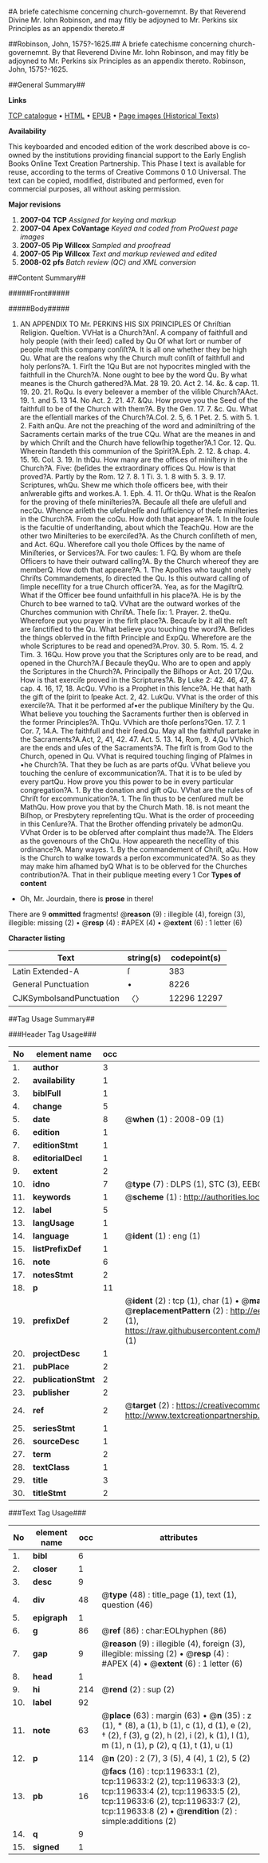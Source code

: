 #A briefe catechisme concerning church-governemnt. By that Reverend Divine Mr. Iohn Robinson, and may fitly be adjoyned to Mr. Perkins six Principles as an appendix thereto.#

##Robinson, John, 1575?-1625.##
A briefe catechisme concerning church-governemnt. By that Reverend Divine Mr. Iohn Robinson, and may fitly be adjoyned to Mr. Perkins six Principles as an appendix thereto.
Robinson, John, 1575?-1625.

##General Summary##

**Links**

[TCP catalogue](http://www.ota.ox.ac.uk/tcp/)  • 
[HTML](http://tei.it.ox.ac.uk/tcp/Texts-HTML/free/A91/A91890.html)  • 
[EPUB](http://tei.it.ox.ac.uk/tcp/Texts-EPUB/free/A91/A91890.epub) • 
[Page images (Historical Texts)](https://data.historicaltexts.jisc.ac.uk/view?pubId=eebo-99867326e&pageId=eebo-99867326e-119633-1)

**Availability**

This keyboarded and encoded edition of the
	       work described above is co-owned by the institutions
	       providing financial support to the Early English Books
	       Online Text Creation Partnership. This Phase I text is
	       available for reuse, according to the terms of Creative
	       Commons 0 1.0 Universal. The text can be copied,
	       modified, distributed and performed, even for
	       commercial purposes, all without asking permission.

**Major revisions**

1. __2007-04__ __TCP__ *Assigned for keying and markup*
1. __2007-04__ __Apex CoVantage__ *Keyed and coded from ProQuest page images*
1. __2007-05__ __Pip Willcox__ *Sampled and proofread*
1. __2007-05__ __Pip Willcox__ *Text and markup reviewed and edited*
1. __2008-02__ __pfs__ *Batch review (QC) and XML conversion*

##Content Summary##

#####Front#####

#####Body#####

1. AN APPENDIX TO Mr. PERKINS HIS SIX PRINCIPLES Of Chriſtian Religion.
Queſtion. VVHat is a Church?Anſ. A company of faithfull and holy people (with their ſeed) called by Qu Of what ſort or number of people muſt this company conſiſt?A. It is all one whether they be high Qu. What are the reaſons why the Church muſt conſiſt of faithfull and holy perſons?A. 1. Firſt the 1Qu But are not hypocrites mingled with the faithfull in the Church?A. None ought to bee by the word Qu. By what meanes is the Church gathered?A.Mat. 28 19. 20. Act 2. 14. &c. & cap. 11. 19. 20. 21. RoQu. Is every beleever a member of the viſible Church?AAct. 19. 1. and 5. 13 14. No Act. 2. 21. 47. &Qu. How prove you the Seed of the faithfull to be of the Church with them?A. By the Gen. 17. 7. &c. Qu. What are the eſſentiall markes of the Church?A.Col. 2. 5, 6. 1 Pet. 2. 5. with 5. 1. 2. Faith anQu. Are not the preaching of the word and adminiſtring of the Sacraments certain marks of the true CQu. What are the meanes in and by which Chriſt and the Church have fellowſhip together?A.1 Cor. 12. Qu. Wherein ſtandeth this communion of the Spirit?A.Eph. 2. 12. & chap. 4. 15. 16. Col. 3. 19. In thQu. How many are the offices of miniſtery in the Church?A. Five: (beſides the extraordinary offices Qu. How is that proved?A. Partly by the Rom. 12 7. 8. 1 Ti. 3. 1. 8 with 5. 3. 9. 17. Scriptures, whQu. Shew me which thoſe officers bee, with their anſwerable gifts and workes.A. 1. Eph. 4. 11. Or thQu. What is the Reaſon for the proving of theſe miniſteries?A. Becauſe all theſe are uſefull and necQu. Whence ariſeth the uſefulneſſe and ſufficiency of theſe miniſteries in the Church?A. From the coQu. How doth that appeare?A. 1. In the ſoule is the facultie of underſtanding, about which the TeachQu. How are the other two Miniſteries to be exerciſed?A. As the Church conſiſteth of men, and Act. 6Qu. Wherefore call you thoſe Offices by the name of Miniſteries, or Services?A. For two cauſes: 1. FQ. By whom are theſe Officers to have their outward calling?A. By the Church whereof they are memberQ. How doth that appeare?A. 1. The Apoſtles who taught onely Chriſts Commandements, ſo directed the Qu. Is this outward calling of ſimple neceſſity for a true Church officer?A. Yea, as for the MagiſtrQ. What if the Officer bee found unfaithfull in his place?A. He is by the Church to bee warned to taQ. VVhat are the outward workes of the Churches communion with ChriſtA. Theſe ſix: 1. Prayer. 2. theQu. Wherefore put you prayer in the firſt place?A. Becauſe by it all the reſt are ſanctified to the Qu. What believe you touching the word?A. Beſides the things obſerved in the fifth Principle and ExpQu. Wherefore are the whole Scriptures to be read and opened?A.Prov. 30. 5. Rom. 15. 4. 2 Tim. 3. 16Qu. How prove you that the Scriptures only are to be read, and opened in the Church?A.ſ Becauſe theyQu. Who are to open and apply the Scriptures in the Church?A. Principally the Biſhops or Act. 20 17,Qu. How is that exerciſe proved in the Scriptures?A. By Luke 2: 42. 46, 47, & cap. 4. 16, 17, 18. AcQu. VVho is a Prophet in this ſence?A. He that hath the gift of the ſpirit to ſpeake Act. 2, 42. LukQu. VVhat is the order of this exerciſe?A. That it be performed af•er the publique Miniſtery by the Qu. What believe you touching the Sacraments further then is obſerved in the former Principles?A. ThQu. VVhich are thoſe perſons?Gen. 17. 7. 1 Cor. 7, 14.A. The faithfull and their ſeed.Qu. May all the faithfull partake in the Sacraments?A.Act, 2, 41, 42. 47. Act. 5. 13. 14, Rom, 9. 4,Qu VVhich are the ends and uſes of the Sacraments?A. The firſt is from God to the Church, opened in Qu. VVhat is required touching ſinging of Pſalmes in •he Church?A. That they be ſuch as are parts ofQu. VVhat believe you touching the cenſure of excommunication?A. That it is to be uſed by every partQu. How prove you this power to be in every particular congregation?A. 1. By the donation and gift oQu. VVhat are the rules of Chriſt for excommunication?A. 1. The ſin thus to be cenſured muſt be MathQu. How prove you that by the Church Math. 18. is not meant the Biſhop, or Presbytery
repreſenting tQu. What is the order of proceeding in this Cenſure?A. That the Brother offending privately be admonQu. VVhat Order is to be obſerved after complaint thus made?A. The Elders as the govenours of the ChQu. How appeareth the neceſſity of this ordinance?A. Many wayes. 1. By the commandement of Chriſt, aQu. How is the Church to walke towards a perſon excommunicated?A. So as they may make him aſhamed byQ What is to be obſerved for the Churches contribution?A. That in their publique meeting every 1 Cor
**Types of content**

  * Oh, Mr. Jourdain, there is **prose** in there!

There are 9 **ommitted** fragments! 
 @__reason__ (9) : illegible (4), foreign (3), illegible: missing (2)  •  @__resp__ (4) : #APEX (4)  •  @__extent__ (6) : 1 letter (6)

**Character listing**


|Text|string(s)|codepoint(s)|
|---|---|---|
|Latin Extended-A|ſ|383|
|General Punctuation|•|8226|
|CJKSymbolsandPunctuation|〈〉|12296 12297|

##Tag Usage Summary##

###Header Tag Usage###

|No|element name|occ|attributes|
|---|---|---|---|
|1.|__author__|3||
|2.|__availability__|1||
|3.|__biblFull__|1||
|4.|__change__|5||
|5.|__date__|8| @__when__ (1) : 2008-09 (1)|
|6.|__edition__|1||
|7.|__editionStmt__|1||
|8.|__editorialDecl__|1||
|9.|__extent__|2||
|10.|__idno__|7| @__type__ (7) : DLPS (1), STC (3), EEBO-CITATION (1), PROQUEST (1), VID (1)|
|11.|__keywords__|1| @__scheme__ (1) : http://authorities.loc.gov/ (1)|
|12.|__label__|5||
|13.|__langUsage__|1||
|14.|__language__|1| @__ident__ (1) : eng (1)|
|15.|__listPrefixDef__|1||
|16.|__note__|6||
|17.|__notesStmt__|2||
|18.|__p__|11||
|19.|__prefixDef__|2| @__ident__ (2) : tcp (1), char (1)  •  @__matchPattern__ (2) : ([0-9\-]+):([0-9IVX]+) (1), (.+) (1)  •  @__replacementPattern__ (2) : http://eebo.chadwyck.com/downloadtiff?vid=$1&page=$2 (1), https://raw.githubusercontent.com/textcreationpartnership/Texts/master/tcpchars.xml#$1 (1)|
|20.|__projectDesc__|1||
|21.|__pubPlace__|2||
|22.|__publicationStmt__|2||
|23.|__publisher__|2||
|24.|__ref__|2| @__target__ (2) : https://creativecommons.org/publicdomain/zero/1.0/ (1), http://www.textcreationpartnership.org/docs/. (1)|
|25.|__seriesStmt__|1||
|26.|__sourceDesc__|1||
|27.|__term__|2||
|28.|__textClass__|1||
|29.|__title__|3||
|30.|__titleStmt__|2||


###Text Tag Usage###

|No|element name|occ|attributes|
|---|---|---|---|
|1.|__bibl__|6||
|2.|__closer__|1||
|3.|__desc__|9||
|4.|__div__|48| @__type__ (48) : title_page (1), text (1), question (46)|
|5.|__epigraph__|1||
|6.|__g__|86| @__ref__ (86) : char:EOLhyphen (86)|
|7.|__gap__|9| @__reason__ (9) : illegible (4), foreign (3), illegible: missing (2)  •  @__resp__ (4) : #APEX (4)  •  @__extent__ (6) : 1 letter (6)|
|8.|__head__|1||
|9.|__hi__|214| @__rend__ (2) : sup (2)|
|10.|__label__|92||
|11.|__note__|63| @__place__ (63) : margin (63)  •  @__n__ (35) : z (1), * (8), a (1), b (1), c (1), d (1), e (2), † (2), f (3), g (2), h (2), i (2), k (1), l (1), m (1), n (1), p (2), q (1), t (1), u (1)|
|12.|__p__|114| @__n__ (20) : 2 (7), 3 (5), 4 (4), 1 (2), 5 (2)|
|13.|__pb__|16| @__facs__ (16) : tcp:119633:1 (2), tcp:119633:2 (2), tcp:119633:3 (2), tcp:119633:4 (2), tcp:119633:5 (2), tcp:119633:6 (2), tcp:119633:7 (2), tcp:119633:8 (2)  •  @__rendition__ (2) : simple:additions (2)|
|14.|__q__|9||
|15.|__signed__|1||
